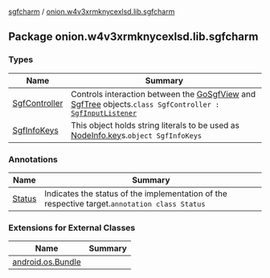 [sgfcharm](../index.md) / [onion.w4v3xrmknycexlsd.lib.sgfcharm](./index.md)

## Package onion.w4v3xrmknycexlsd.lib.sgfcharm

### Types

| Name | Summary |
|---|---|
| [SgfController](-sgf-controller/index.md) | Controls interaction between the [GoSgfView](../onion.w4v3xrmknycexlsd.lib.sgfcharm.view/-go-sgf-view/index.md) and [SgfTree](../onion.w4v3xrmknycexlsd.lib.sgfcharm.parse/-sgf-tree/index.md) objects.`class SgfController : `[`SgfInputListener`](../onion.w4v3xrmknycexlsd.lib.sgfcharm.view/-sgf-input-listener/index.md) |
| [SgfInfoKeys](-sgf-info-keys/index.md) | This object holds string literals to be used as [NodeInfo.key](../onion.w4v3xrmknycexlsd.lib.sgfcharm.handle/-node-info/key.md)s.`object SgfInfoKeys` |

### Annotations

| Name | Summary |
|---|---|
| [Status](-status/index.md) | Indicates the status of the implementation of the respective target.`annotation class Status` |

### Extensions for External Classes

| Name | Summary |
|---|---|
| [android.os.Bundle](android.os.-bundle/index.md) |  |
